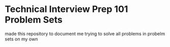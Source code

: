 # Technical Interview Prep 101 Problem Sets
made this repository to document me trying to solve all problems in probelm sets on my own

